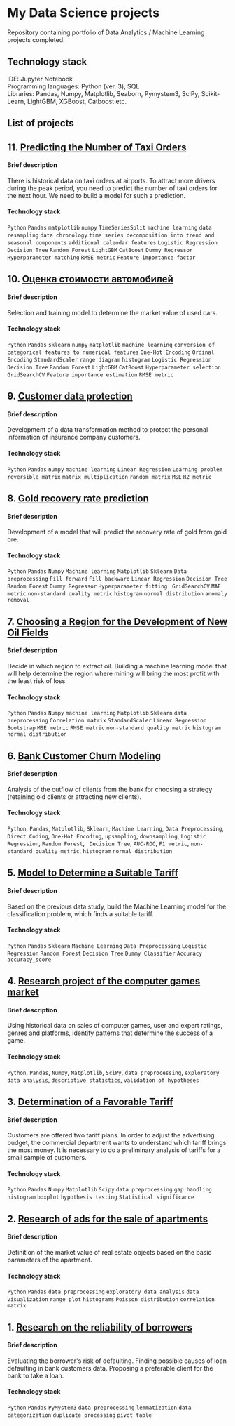 # My Data Science projects

Repository containing portfolio of Data Analytics / Machine Learning projects completed.

## Technology stack
IDE: Jupyter Notebook <br>
Programming languages: Python (ver. 3), SQL <br>
Libraries: Pandas, Numpy, Matplotlib, Seaborn, Pymystem3, SciPy, Scikit-Learn, LightGBM, XGBoost, Catboost etc. <br>

## List of projects

## 11. [Predicting the Number of Taxi Orders](https://github.com/Tanya806/DS_projects_eng/tree/main/Project%2011_Predicting%20the%20Number%20of%20Taxi%20Orders)
#### Brief description
There is historical data on taxi orders at airports. To attract more drivers during the peak period, you need to predict the number of taxi orders for the next hour. We need to build a model for such a prediction.

#### Technology stack
`Python` `Pandas` `matplotlib` `numpy` `TimeSeriesSplit` `machine learning` `data resampling` `data chronology` `time series decomposition into trend and seasonal components` `additional calendar features` `Logistic Regression` `Decision Tree` `Random Forest` `LightGBM` `CatBoost` `Dummy Regressor` `Hyperparameter matching` `RMSE metric` `Feature importance factor`

## 10. [Оценка стоимости автомобилей](https://github.com/Tanya806/DS_projects_eng/tree/main/Project%2010_Car%20Price%20Prediction%20Model)
#### Brief description
Selection and training model to determine the market value of used cars.

#### Technology stack
`Python` `Pandas` `sklearn` `numpy` `matplotlib` `machine learning` `conversion of categorical features to numerical features` `One-Hot Encoding` `Ordinal Encoding` `StandardScaler` `range diagram` `histogram` `Logistic Regression` `Decision Tree` `Random Forest` `LightGBM` `CatBoost` `Hyperparameter selection` `GridSearchCV` `Feature importance estimation` `RMSE metric`

## 9. [Customer data protection](https://github.com/Tanya806/DS_projects_eng/tree/main/Project%209_Customer%20data%20protection)
#### Brief description
Development of a data transformation method to protect the personal information of insurance company customers.

#### Technology stack
`Python` `Pandas` `numpy` `machine learning` `Linear Regression` `Learning problem` `reversible matrix` `matrix multiplication` `random matrix` `MSE` `R2 metric`

## 8. [Gold recovery rate prediction](https://github.com/Tanya806/DS_projects_eng/tree/main/Project%208_Gold%20recovery%20rate%20prediction)
#### Brief description
Development of a model that will predict the recovery rate of gold from gold ore.

#### Technology stack
`Python` `Pandas` `Numpy` `Machine learning` `Matplotlib` `Sklearn` `Data preprocessing` `Fill forward` `Fill backward` `Linear Regression` `Decision Tree` `Random Forest` `Dummy Regressor` `Hyperparameter fitting ` `GridSearchCV` `MAE metric` `non-standard quality metric` `histogram` `normal distribution` `anomaly removal`

## 7. [Choosing a Region for the Development of New Oil Fields](https://github.com/Tanya806/DS_projects_eng/tree/main/Project%207_Choosing%20a%20Region%20for%20the%20Development%20of%20New%20Oil%20Fields)
#### Brief description
Decide in which region to extract oil. Building a machine learning model that will help determine the region where mining will bring the most profit with the least risk of loss

#### Technology stack
`Python` `Pandas` `Numpy` `machine learning` `Matplotlib` `Sklearn` `data preprocessing` `Correlation matrix` `StandardScaler` `Linear Regression` `Bootstrap` `MSE metric` `RMSE metric` `non-standard quality metric` `histogram` `normal distribution`

## 6. [Bank Customer Churn Modeling](https://github.com/Tanya806/DS_projects_eng/tree/main/Project%205_Model%20to%20Determine%20a%20Suitable%20Tariff)
#### Brief description
Analysis of the outflow of clients from the bank for choosing a strategy (retaining old clients or attracting new clients).

#### Technology stack
`Python`, `Pandas`, `Matplotlib`, `Sklearn`, `Machine Learning`, `Data Preprocessing`, `Direct Coding`, `One-Hot Encoding`, `upsampling`, `downsampling`, `Logistic Regression`, `Random Forest`, ` Decision Tree`, `AUC-ROC`, `F1 metric`, `non-standard quality metric`, `histogram` `normal distribution`

## 5. [Model to Determine a Suitable Tariff](https://github.com/Tanya806/DS_projects_eng/tree/main/Project%205_Model%20to%20Determine%20a%20Suitable%20Tariff)
#### Brief description
Based on the previous data study, build the Machine Learning model for the classification problem, which finds a suitable tariff.

#### Technology stack
`Python` `Pandas` `Sklearn` `Machine Learning` `Data Preprocessing` `Logistic Regression` `Random Forest` `Decision Tree` `Dummy Classifier` `Accuracy` `accuracy_score`

## 4. [Research project of the computer games market](https://github.com/Tanya806/DS_projects_eng/tree/main/Project%204_Research%20project%20of%20the%20computer%20games%20market)
#### Brief description
Using historical data on sales of computer games, user and expert ratings, genres and platforms, identify patterns that determine the success of a game.

#### Technology stack
`Python`, `Pandas`, `Numpy`, `Matplotlib`, `SciPy`, `data preprocessing`, `exploratory data analysis`, `descriptive statistics`, `validation of hypotheses`

## 3. [Determination of a Favorable Tariff](https://github.com/Tanya806/DS_projects_eng/tree/main/Project%203_Determining%20the%20prospective%20tariff%20for%20a%20telecom%20company)
#### Brief description
Customers are offered two tariff plans. In order to adjust the advertising budget, the commercial department wants to understand which tariff brings the most money. It is necessary to do a preliminary analysis of tariffs for a small sample of customers. 

#### Technology stack
`Python` `Pandas` `Numpy` `Matplotlib` `Scipy` `data preprocessing` `gap handling` `histogram` `boxplot` `hypothesis testing` `Statistical significance`

## 2. [Research of ads for the sale of apartments](https://github.com/Tanya806/DS_projects_eng/tree/main/Project%202_Research%20of%20ads%20for%20the%20sale%20of%20apartments)
#### Brief description
Definition of the market value of real estate objects based on the basic parameters of the apartment.

#### Technology stack
`Python` `Pandas` `data preprocessing` `exploratory data analysis` `data visualization` `range plot` `histograms` `Poisson distribution` `correlation matrix`

## 1. [Research on the reliability of borrowers](https://github.com/Tanya806/DS_projects_eng/tree/main/Project%201_Research%20on%20the%20reliability%20of%20borrowers)

#### Brief description
Evaluating the borrower's risk of defaulting. Finding possible causes of loan defaulting in bank customers data. Proposing a preferable client for the bank to take a loan.

#### Technology stack
`Python` `Pandas` `PyMystem3` `data preprocessing` `lemmatization` `data categorization` `duplicate processing` `pivot table`
